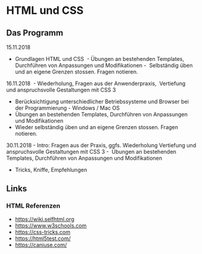 # HTML und CSS

## Das Programm

15.11.2018
- Grundlagen HTML und CSS
 - Übungen an bestehenden Templates, Durchführen von Anpassungen und Modifikationen
-  Selbständig üben und an eigene Grenzen stossen. Fragen notieren. 

16.11.2018
 - Wiederholung, Fragen aus der Anwenderpraxis,  Vertiefung und anspruchsvolle Gestaltungen mit CSS 3
- Berücksichtigung unterschiedlicher Betriebssysteme und Browser bei der Programmierung - Windows / Mac OS  
- Übungen an bestehenden Templates, Durchführen von Anpassungen und Modifikationen
- Wieder selbständig üben und an eigene Grenzen stossen. Fragen notieren. 

30.11.2018
- Intro: Fragen aus der Praxis, ggfs. Wiederholung Vertiefung und anspruchsvolle Gestaltungen mit CSS 3
-  Übungen an bestehenden Templates, Durchführen von Anpassungen und Modifikationen
- Tricks, Kniffe, Empfehlungen

## Links
### HTML Referenzen
- https://wiki.selfhtml.org
- https://www.w3schools.com
- https://css-tricks.com
- https://html5test.com/
- https://caniuse.com/
